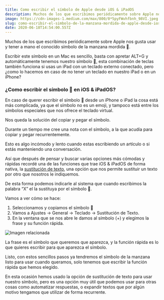 ```yaml
---
title: Como escribir el símbolo de Apple desde iOS & iPadOS
description: Muchos de los que escribimos periódicamente sobre Apple nos gusta usar y tener a mano el conocido símbolo de la manzana mordida .
image: https://cdn-images-1.medium.com/max/800/0*5pyFWvhfbnh_98VI.jpeg
slug: como-escribir-el-simbolo-de-la-manzana-mordida-de-apple-desde-ios-ipados
date: 2020-06-18T14:54:00.557Z
---
```


Muchos de los que escribimos periódicamente sobre Apple nos gusta usar y tener a mano el conocido símbolo de la manzana mordida .

Escribir este símbolo en un Mac es sencillo, basta con apretar ALT+G y automáticamente tenemos nuestro símbolo , esta combinación de teclas también funciona si usas un iPad con un teclado externo conectado, pero ¿como lo hacemos en caso de no tener un teclado en nuestro iPad o en un iPhone?

### ¿Como escribir el símbolo  en iOS & iPadOS?

En caso de querer escribir el símbolo  desde un iPhone o iPad la cosa está más complicada, ya que el símbolo no es un emoji, y tampoco está entre los símbolos especiales que nos ofrece el teclado virtual.

Nos queda la solución del copiar y pegar el símbolo.

Durante un tiempo me cree una nota con el símbolo, a la que acudía para copiar y pegar recurrentemente.

Esto es algo incómodo y lento cuando estas escribiendo un artículo o si estás manteniendo una conversación.

Así que después de pensar y buscar varias opciones más cómodas y rápidas recordé una de las funciones que trae iOS & iPadOS de forma nativa, la [sustitución de texto](https://support.apple.com/es-us/guide/iphone/iph6d01d862/ios), una opción que nos permite sustituir un texto por otro que nosotros le indiquemos.

De esta forma podemos indicarle al sistema que cuando escribimos la palabra “X” el la sustituya por el símbolo .

Vamos a ver cómo se hace:

1. Seleccionamos y copiamos el símbolo 
2. Vamos a Ajustes -> General -> Teclado -> Sustitución de Texto.
3. En la ventana que se nos abre le damos al símbolo (+) y elegimos la frase y su función rápida.

![Imagen relacionada](https://cdn-images-1.medium.com/max/800/0*zi66cqPcyaGPZsuf.jpeg)

La frase es el símbolo que queremos que aparezca, y la función rápida es lo que quieres escribir para que aparezca el símbolo.

Listo, con estos sencillos pasos ya tendremos el símbolo de la manzana listo para usar cuando queramos, solo tenemos que escribir la función rápida que hemos elegido.

En esta ocasión hemos usado la opción de sustitución de texto para usar nuestro símbolo, pero es una opción muy útil que podemos usar para otras cosas como automatizar respuestas, o expandir textos que por algún motivo tengamos que utilizar de forma recurrente.
